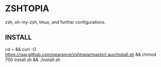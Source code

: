 # ZSHTOPIA
zsh, oh-my-zsh, tmux, and further configurations.

## INSTALL
cd ~ && curl -O https://raw.github.com/pearance/zshtopia/master/.aux/install.sh && chmod 700 install.sh && ./install.sh
